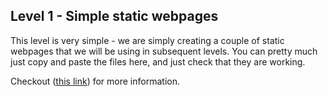 ## Level 1 - Simple static webpages
This level is very simple - we are simply creating a couple of static webpages that we will be using in subsequent levels. You can pretty much just copy and paste the files here, and just check that they are working.

Checkout ([this link](https://sites.google.com/education.nsw.gov.au/year12softwareengineering/learning-flask-and-pwa-series/level-1-static-website)) for more information.